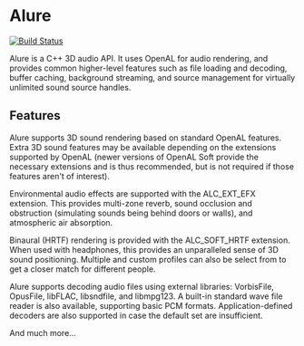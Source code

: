 Alure
=====

[![Build Status](https://api.travis-ci.org/kcat/alure.svg)](https://travis-ci.org/kcat/alure)

Alure is a C++ 3D audio API. It uses OpenAL for audio rendering, and provides
common higher-level features such as file loading and decoding, buffer caching,
background streaming, and source management for virtually unlimited sound
source handles.

Features
--------

Alure supports 3D sound rendering based on standard OpenAL features. Extra 3D
sound features may be available depending on the extensions supported by OpenAL
(newer versions of OpenAL Soft provide the necessary extensions and is thus
recommended, but is not required if those features aren't of interest).

Environmental audio effects are supported with the ALC_EXT_EFX extension. This
provides multi-zone reverb, sound occlusion and obstruction (simulating sounds
being behind doors or walls), and atmospheric air absorption.

Binaural (HRTF) rendering is provided with the ALC_SOFT_HRTF extension. When
used with headphones, this provides an unparalleled sense of 3D sound
positioning. Multiple and custom profiles can also be select from to get a
closer match for different people.

Alure supports decoding audio files using external libraries: VorbisFile,
OpusFile, libFLAC, libsndfile, and libmpg123. A built-in standard wave file
reader is also available, supporting basic PCM formats. Application-defined
decoders are also supported in case the default set are insufficient.

And much more...

